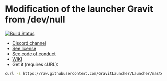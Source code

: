 # Modification of the launcher Gravit from /dev/null
[![Build Status](https://travis-ci.com/GravitLauncher/Launcher.svg?branch=master)](https://travis-ci.com/GravitLauncher/Launcher)
* [Discord channel](https://discord.gg/sRwDZhY)
* [See license](LICENSE)
* [See code of conduct](CODE_OF_CONDUCT.md)
* [WIKI](https://launcher.gravit.pro)
* Get it (requires cURL):
```sh
curl -s https://raw.githubusercontent.com/GravitLauncher/Launcher/master/get_it.sh | sh
```
